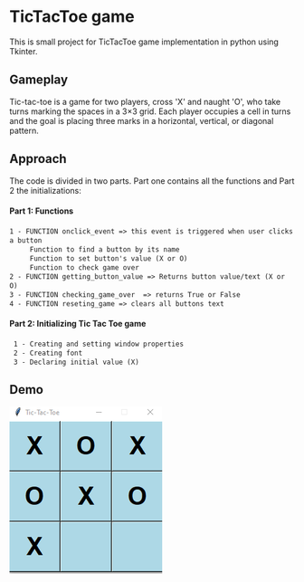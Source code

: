# TicTacToe game 

This is small project for TicTacToe game implementation in python using Tkinter. 

## Gameplay

Tic-tac-toe is a game for two players, cross 'X' and naught 'O', who take turns marking the spaces in a 3×3 grid. Each player occupies a cell in turns and the goal is placing three marks in a horizontal, vertical, or diagonal pattern.  

## Approach 

The code is divided in two parts. Part one contains all the functions and Part 2 the initializations:

 
#### Part 1: Functions
    1 - FUNCTION onclick_event => this event is triggered when user clicks a button
         Function to find a button by its name
         Function to set button's value (X or O)
         Function to check game over
    2 - FUNCTION getting_button_value => Returns button value/text (X or O)
    3 - FUNCTION checking_game_over  => returns True or False
    4 - FUNCTION reseting_game => clears all buttons text

####  Part 2: Initializing Tic Tac Toe game  

     1 - Creating and setting window properties
     2 - Creating font
     3 - Declaring initial value (X)
 
## Demo 

![print](game_over.PNG)

